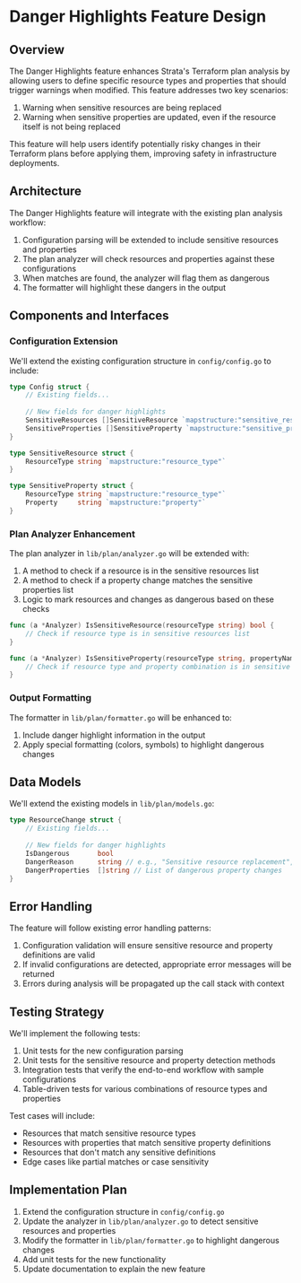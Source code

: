 # Danger Highlights Feature Design

## Overview

The Danger Highlights feature enhances Strata's Terraform plan analysis by allowing users to define specific resource types and properties that should trigger warnings when modified. This feature addresses two key scenarios:

1. Warning when sensitive resources are being replaced
2. Warning when sensitive properties are updated, even if the resource itself is not being replaced

This feature will help users identify potentially risky changes in their Terraform plans before applying them, improving safety in infrastructure deployments.

## Architecture

The Danger Highlights feature will integrate with the existing plan analysis workflow:

1. Configuration parsing will be extended to include sensitive resources and properties
2. The plan analyzer will check resources and properties against these configurations
3. When matches are found, the analyzer will flag them as dangerous
4. The formatter will highlight these dangers in the output

## Components and Interfaces

### Configuration Extension

We'll extend the existing configuration structure in `config/config.go` to include:

```go
type Config struct {
    // Existing fields...
    
    // New fields for danger highlights
    SensitiveResources []SensitiveResource `mapstructure:"sensitive_resources"`
    SensitiveProperties []SensitiveProperty `mapstructure:"sensitive_properties"`
}

type SensitiveResource struct {
    ResourceType string `mapstructure:"resource_type"`
}

type SensitiveProperty struct {
    ResourceType string `mapstructure:"resource_type"`
    Property     string `mapstructure:"property"`
}
```

### Plan Analyzer Enhancement

The plan analyzer in `lib/plan/analyzer.go` will be extended with:

1. A method to check if a resource is in the sensitive resources list
2. A method to check if a property change matches the sensitive properties list
3. Logic to mark resources and changes as dangerous based on these checks

```go
func (a *Analyzer) IsSensitiveResource(resourceType string) bool {
    // Check if resource type is in sensitive resources list
}

func (a *Analyzer) IsSensitiveProperty(resourceType string, propertyName string) bool {
    // Check if resource type and property combination is in sensitive properties list
}
```

### Output Formatting

The formatter in `lib/plan/formatter.go` will be enhanced to:

1. Include danger highlight information in the output
2. Apply special formatting (colors, symbols) to highlight dangerous changes

## Data Models

We'll extend the existing models in `lib/plan/models.go`:

```go
type ResourceChange struct {
    // Existing fields...
    
    // New fields for danger highlights
    IsDangerous       bool
    DangerReason      string // e.g., "Sensitive resource replacement", "Sensitive property change"
    DangerProperties  []string // List of dangerous property changes
}
```

## Error Handling

The feature will follow existing error handling patterns:

1. Configuration validation will ensure sensitive resource and property definitions are valid
2. If invalid configurations are detected, appropriate error messages will be returned
3. Errors during analysis will be propagated up the call stack with context

## Testing Strategy

We'll implement the following tests:

1. Unit tests for the new configuration parsing
2. Unit tests for the sensitive resource and property detection methods
3. Integration tests that verify the end-to-end workflow with sample configurations
4. Table-driven tests for various combinations of resource types and properties

Test cases will include:
- Resources that match sensitive resource types
- Resources with properties that match sensitive property definitions
- Resources that don't match any sensitive definitions
- Edge cases like partial matches or case sensitivity

## Implementation Plan

1. Extend the configuration structure in `config/config.go`
2. Update the analyzer in `lib/plan/analyzer.go` to detect sensitive resources and properties
3. Modify the formatter in `lib/plan/formatter.go` to highlight dangerous changes
4. Add unit tests for the new functionality
5. Update documentation to explain the new feature